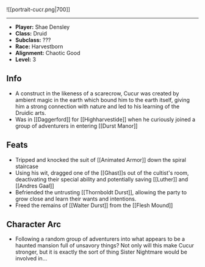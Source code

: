 ![[portrait-cucr.png|700]]

---
* **Player:** Shae Densley
* **Class:** Druid
* **Subclass:** ???
* **Race:** Harvestborn
* **Alignment:** Chaotic Good
* **Level:** 3

## Info
* A construct in the likeness of a scarecrow, Cucur was created by ambient magic in the earth which bound him to the earth itself, giving him a strong connection with nature and led to his learning of the Druidic arts.
* Was in [[Daggerford]] for [[Highharvestide]] when he curiously joined a group of adventurers in entering [[Durst Manor]]

## Feats
* Tripped and knocked the suit of [[Animated Armor]] down the spiral staircase
* Using his wit, dragged one of the [[Ghast]]s out of the cultist's room, deactivating their special ability and potentially saving [[Luther]] and [[Andres Gaal]]
* Befriended the untrusting [[Thornboldt Durst]], allowing the party to grow close and learn their wants and intentions.
* Freed the remains of [[Walter Durst]] from the [[Flesh Mound]]

## Character Arc
* Following a random group of adventurers into what appears to be a haunted mansion full of unsavory things? Not only will this make Cucur stronger, but it is exactly the sort of thing Sister Nightmare would be involved in...